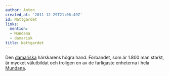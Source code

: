 ```yaml
---
author: Anton
created_at: '2011-12-29T21:06:49Z'
id: Nattgardet
links:
  mention:
  - Mundana
  - damarisk
title: Nattgardet
---
```


Den [damariska] härskarens högra hand. Förbandet, som är 1.800 man starkt, är mycket välutbildat och
troligen en av de farligaste enheterna i hela [Mundana].

  [damariska]: damarisk
  [Mundana]: Mundana
